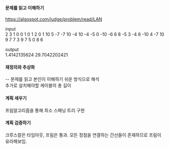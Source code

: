 #### 문제를 읽고 이해하기
https://algospot.com/judge/problem/read/LAN

input</br>
2
3 1
0 0 1
0 1 2
0 1
10 5
-7 -7 10 -4 10 -4 -5 0 -10 -6
6 8 -5 3 -4 6 -10 4 -7 10
9 7
7 3
9 7
5 0
8 6


output</br>
1.4142135624
29.7042202421
 
#### 재정의와 추상화<br>
-- 문제를 읽고 본인이 이해하기 쉬운 방식으로 해석<br>
추가로 설치해야할 케이블의 총 길이

#### 계획 세우기<br>
프림알고리즘을 통해 최소 스패닝 트리 구현

#### 계획 검증하기
크루스칼은 타임아웃, 프림은 통과. 모든 정점을 연결하는 간선들이 존재하므로 프림이 유라해보임.